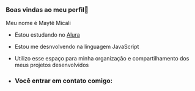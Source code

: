 ### Boas vindas ao meu perfil💙

Meu nome é Maytê Micali

- Estou estudando no [Alura](https://www.alura.com.br)
- Estou me desnvolvendo na linguagem JavaScript
- Utilizo esse espaço para minha organização e compartilhamento dos meus projetos desenvolvidos

- ### Você entrar em contato comigo:
